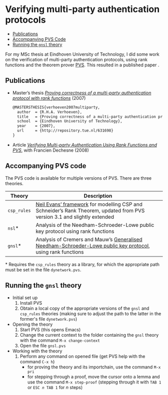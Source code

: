 # Verifying multi-party authentication protocols

* [Publications](#publications)
* [Accompanying PVS Code](#pvscode)
* [Running the ```gnsl``` theory](#running-gnsl)

For my MSc thesis at Eindhoven University of Technology, I did some work on the verification of multi-party authentication protocols, using rank functions and the theorem prover [PVS](http://pvs.csl.sri.com/). This resulted in a published paper .

## <a name="publications"></a>Publications
* Master’s thesis [*Proving correctness of a multi-party authentication protocol with rank functions*](http://repository.tue.nl/631698)&nbsp;(2007)<br>
  ```tex
  @MASTERSTHESIS{verhoeven2007multiparty,
    author  = {R.H.A. Verhoeven},
    title   = {Proving correctness of a multi-party authentication protocol with rank functions},
    school  = {Eindhoven University of Technology},
    year    = {2007},
    url     = {http://repository.tue.nl/631698}
  }
  ```
* Article [*Verifying Multi-party Authentication Using Rank Functions and PVS*](http://link.springer.com/chapter/10.1007%2F978-3-642-01465-9_15?LI=true), with Francien Dechesne (2008)

## <a name="pvscode"></a>Accompanying PVS code
The PVS code is available for multiple versions of PVS. There are three theories.

| Theory | Description |
|--------|-------------|
|```csp_rules``` | [Neil Evans’ framework](http://dx.doi.org/10.1016/j.jlap.2004.09.005) for modelling CSP and Schneider’s Rank Theorem, updated from PVS version 3.1 and slightly extended |
|```nsl```*   | Analysis of the Needham-Schroeder-Lowe public key protocol using rank functions |
|```gnsl```*      | Analysis of Cremers and Mauw’s [Generalised Needham-Schroeder-Lowe public key protocol](http://citeseerx.ist.psu.edu/viewdoc/summary?doi=10.1.1.122.8106), using rank functions |

\* Requires the ```csp_rules``` theory as a library, for which the appropriate path must be set in the file ```dynetwork.pvs```.

## <a name="running-gnsl"></a>Running the ```gnsl``` theory

* Initial set up
  1. Install PVS
  2. Obtain a local copy of the appropriate versions of the ```gnsl``` and ```csp_rules``` theories (making sure to adjust the path to the latter in the former's file ```dynetwork.pvs```)
* Opening the theory
  1. Start PVS (this opens Emacs)
  2. Change the current context to the folder containing the ```gnsl``` theory with the command ```M‑x change‑context```
  3. Open the file ```gnsl.pvs```
* Working with the theory
  1. Perform any command on opened file (get PVS help with the command ```C‑x h```)
     * for proving the theory and its importchain, use the command ```M‑x pri```
     * for stepping through a proof, move the cursor onto a lemma and use the command ```M‑x step-proof``` (stepping through it with ```TAB 1``` or <code>ESC *n* TAB 1</code> for *n*&nbsp;steps)
